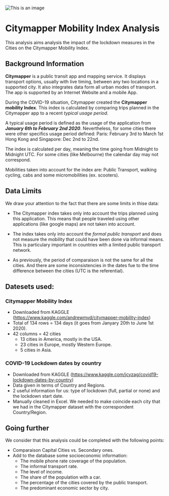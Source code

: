 ![This is an image](https://www.numerama.com/wp-content/uploads/2021/11/01-citymapper-app2.png)


# Citymapper Mobility Index Analysis
This analysis aims analysis the impact of the lockdown measures in the Cities on the Citymapper Mobility Index. 

## Background Information

**Citymapper** is a public transit app and mapping service. It displays transport options, usually with live timing, between any two locations in a supported city. It also integrates data form all urban modes of transport. The app is supported by an Internet Website and a mobile App. 

During the COVID-19 situation, Citymapper created the **Citymapper mobility Index**. This index is calculated by comparing trips planned in the Citymapper app to a recent *typical usage period*.

A typical usage period is defined as the usage of the application from ***January 6th to February 2nd 2020***. 
Nevertheless, for some cities there were other specifics usage period defined: 
Paris: February 3rd to March 1st
Hong Kong and Singapore: Dec 2nd to 22nd. 

The index is calculated per day, meaning the time going from Midnight to Midnight UTC. 
For some cities (like Melbourne) the calendar day may not correspond. 

Mobilities taken into account for the index are: Public Transport, walking cycling, cabs and some micromobilities (ex. scooters).


## Data Limits
We draw your attention to the fact that there are some limits in thise data: 

- The Citymapper index takes only into account the trips planned using this application. This means that people traveled using other applications (like google maps) are not taken into account. 

- The index takes only into account the *formal public transport* and does not measure the mobility that could have been done via informal means. This is particulary important in countries with a limited public transport network. 

- As previously, the period of comparaison is not the same for all the cities. And there are some inconsistencies in the dates fue to the time difference between the cities (UTC is the referential). 


## Datesets used: 

### Citymapper Mobility Index
- Downloaded from KAGGLE (https://www.kaggle.com/andrewmvd/citymapper-mobility-index) 
- Total of 134 rows = 134 days (it goes from Janyary 20th to June 1st 2020). 
- 42 columns = 42 cities
    - 13 cities in America, mostly in the USA. 
    - 23 cities in Europe, mostly Western Europe.
    - 5 cities in Asia. 

### COVID-19 Lockdown dates by country 
- Downloaded from KAGGLE (https://www.kaggle.com/jcyzag/covid19-lockdown-dates-by-country)
- Data given in terms of Country and Regions. 
- 2 useful information for us: type of lockdown (full, partial or none) and the lockdown start date. 
- Manually cleaned in Excel. We needed to make coincide each city that we had in the Citymapper dataset with the correspondent Country/Region. 


## Going further
We consider that this analysis could be completed with the following points: 
- Comparaison Capital Cities vs. Secondary ones. 
- Add to the database some socioeconomic information: 
    - The mobile phone rate coverage of the population. 
    - The informal transport rate.
    - The level of income. 
    - The share of the population with a car. 
    - The percentage of the cities covered by the public transport. 
    - The predominant economic sector by city. 
